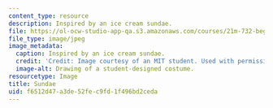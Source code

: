```yaml
---
content_type: resource
description: Inspired by an ice cream sundae.
file: https://ol-ocw-studio-app-qa.s3.amazonaws.com/courses/21m-732-beginning-costume-design-and-construction-fall-2008/f6512d47a3de52fec9fd1f496bd2ceda_sundae.jpg
file_type: image/jpeg
image_metadata:
  caption: Inspired by an ice cream sundae.
  credit: 'Credit: Image courtesy of an MIT student. Used with permission.'
  image-alt: Drawing of a student-designed costume.
resourcetype: Image
title: Sundae
uid: f6512d47-a3de-52fe-c9fd-1f496bd2ceda
---
```

